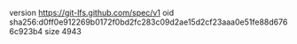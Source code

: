 version https://git-lfs.github.com/spec/v1
oid sha256:d0ff0e912269b0172f0bd2fc283c09d2ae15d2cf23aaa0e51fe88d6766c923b4
size 4943
